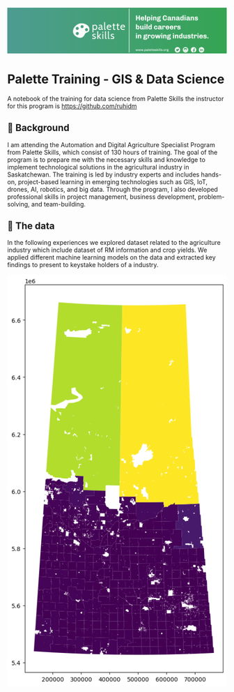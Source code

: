 ![alt text](PaletteSkills_Banner.png "Banner")



# Palette Training - GIS & Data Science
 A notebook of the training for data science from Palette Skills the instructor for this program is https://github.com/ruhidm

 ## 📖 Background

I am attending the Automation and Digital Agriculture Specialist Program from Palette Skills, which consist of 130 hours of training. The goal of the program is to prepare me with the necessary skills and knowledge to implement technological solutions in the agricultural industry in Saskatchewan. The training is led by industry experts and includes hands-on, project-based learning in emerging technologies such as GIS, IoT, drones, AI, robotics, and big data. Through the program, I also developed professional skills in project management, business development, problem-solving, and team-building.

## 💾 The data

In the following experiences we explored dataset related to the agriculture industry which include dataset of RM information and crop yields. We applied different machine learning models on the data and extracted key findings to present to keystake holders of a industry. 

![alt text](output1.png "Map EDA")